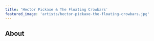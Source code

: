 ```yaml
---
title: 'Hector Pickaxe & The Floating Crowbars'
featured_image: 'artists/hector-pickaxe-the-floating-crowbars.jpg'
---
```


## About


